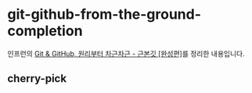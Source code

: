 # git-github-from-the-ground-completion
인프런의 [Git & GitHub, 원리부터 차근차근 - 근본깃 [완성편]](https://www.inflearn.com/course/geek-%EA%B7%BC%EB%B3%B8%EA%B9%83-git-github)를 정리한 내용입니다.

## cherry-pick